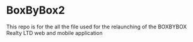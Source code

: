 # BoxByBox2
This repo is for the all the file used for the relaunching of the BOXBYBOX Realty LTD web and mobile application
